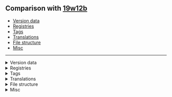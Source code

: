 ## Comparison with [19w12b](https://github.com/PixiGeko/Minecraft-generated-data/tree/19w12b)

- [Version data](#version-data)
- [Registries](#registries)
- [Tags](#tags)
- [Translations](#translations)
- [File structure](#file-structure)
- [Misc](#misc)

<hr/>
<details><summary>Version data</summary>
<table><tr><th></th><th align="left">19w12b</th><th>19w13a</th></tr><tr><td>World version</td><td><code>1941</code></td><td><code>1942</code></td></tr><tr><td>Protocol version</td><td><code>467</code></td><td><code>468</code></td></tr></table>
</details>
<details><summary>Registries</summary>
<details>
<summary>
activity.txt
</summary>

```diff
+ minecraft:hide
+ minecraft:pre_raid
+ minecraft:raid
```

</details>















<details>
<summary>
memory_module_type.txt
</summary>

```diff
+ minecraft:heard_bell_time
+ minecraft:hiding_place
+ minecraft:nearest_bed
+ minecraft:visible_villager_babies
```

</details>

<details>
<summary>
mob_effect.txt
</summary>

```diff
+ minecraft:hero_of_the_village
```

</details>








<details>
<summary>
sensor_type.txt
</summary>

```diff
+ minecraft:nearest_bed
+ minecraft:villager_babies
```

</details>
<details>
<summary>
sound_event.txt
</summary>

```diff
+ minecraft:entity.evoker.celebrate
+ minecraft:entity.pillager.celebrate
+ minecraft:entity.ravager.celebrate
+ minecraft:entity.villager.celebrate
+ minecraft:entity.vindicator.celebrate
+ minecraft:entity.witch.celebrate
```

</details>
</details>
<details><summary>Tags</summary>
<details>
<summary>
universal_tags/activity.json
</summary>

```diff
+ minecraft:hide
+ minecraft:pre_raid
+ minecraft:raid
```

</details>















<details>
<summary>
universal_tags/memory_module_type.json
</summary>

```diff
+ minecraft:heard_bell_time
+ minecraft:hiding_place
+ minecraft:nearest_bed
+ minecraft:visible_villager_babies
```

</details>

<details>
<summary>
universal_tags/mob_effect.json
</summary>

```diff
+ minecraft:hero_of_the_village
```

</details>








<details>
<summary>
universal_tags/sensor_type.json
</summary>

```diff
+ minecraft:nearest_bed
+ minecraft:villager_babies
```

</details>
<details>
<summary>
universal_tags/sound_event.json
</summary>

```diff
+ minecraft:entity.evoker.celebrate
+ minecraft:entity.pillager.celebrate
+ minecraft:entity.ravager.celebrate
+ minecraft:entity.villager.celebrate
+ minecraft:entity.vindicator.celebrate
+ minecraft:entity.witch.celebrate
```

</details>
</details>
<details><summary>Translations</summary>
<details>
<summary>
Keys
</summary>

```diff
+ effect.minecraft.hero_of_the_village: Hero of the Village
+ event.minecraft.raid.defeat: Defeat
+ event.minecraft.raid.victory: Victory
+ narrator.button.accessibility: Accessibility
+ narrator.button.difficulty_lock: Difficulity lock
+ narrator.button.difficulty_lock.locked: Locked
+ narrator.button.difficulty_lock.unlocked: Unlocked
+ narrator.button.language: Language
+ narrator.joining: Joining
+ narrator.loading: Loading
+ subtitles.entity.evoker.celebrate: Evoker cheers
+ subtitles.entity.pillager.celebrate: Pillager cheers
+ subtitles.entity.ravager.celebrate: Ravager cheers
+ subtitles.entity.villager.celebrate: Villager cheers
+ subtitles.entity.vindicator.celebrate: Vindicator cheers
+ subtitles.entity.witch.celebrate: Witch cheers
```

</details>
</details>
<details><summary>File structure</summary>
<details>
<summary>
data
</summary>

```diff
+ minecraft/loot_tables/gameplay/hero_of_the_village/armorer_gift.json
+ minecraft/loot_tables/gameplay/hero_of_the_village/butcher_gift.json
+ minecraft/loot_tables/gameplay/hero_of_the_village/cartographer_gift.json
+ minecraft/loot_tables/gameplay/hero_of_the_village/cleric_gift.json
+ minecraft/loot_tables/gameplay/hero_of_the_village/farmer_gift.json
+ minecraft/loot_tables/gameplay/hero_of_the_village/fisherman_gift.json
+ minecraft/loot_tables/gameplay/hero_of_the_village/fletcher_gift.json
+ minecraft/loot_tables/gameplay/hero_of_the_village/leatherworker_gift.json
+ minecraft/loot_tables/gameplay/hero_of_the_village/librarian_gift.json
+ minecraft/loot_tables/gameplay/hero_of_the_village/mason_gift.json
+ minecraft/loot_tables/gameplay/hero_of_the_village/shepherd_gift.json
+ minecraft/loot_tables/gameplay/hero_of_the_village/toolsmith_gift.json
+ minecraft/loot_tables/gameplay/hero_of_the_village/weaponsmith_gift.json
```

</details>
<details>
<summary>
assets
</summary>

```diff
+ minecraft/textures/gui/accessibility.png
+ minecraft/textures/mob_effect/hero_of_the_village.png
```

</details>
</details>
<details><summary>Misc</summary>
<details>
<summary>
splashes
</summary>

```diff
+ 
- 110813!
+ Ahhhhhh!
+ Don't worry, be happy!
+ Go to the dentist!
+ I need more context.
+ Look mum, I'm in a splash!
- Made by Notch!
+ Plant a tree!
+ Rainbow turtle?
+ Something funny!
- The Work of Notch!
+ Water bottle!
+ What do you expect?
+ What's the question?
```

</details>
</details>